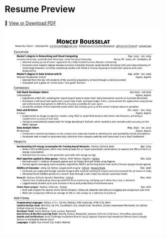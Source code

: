 # Resume Preview

📄 [View or Download PDF](./english-dsai.pdf)

![Resume Preview](./english-dsai_preview.png)

